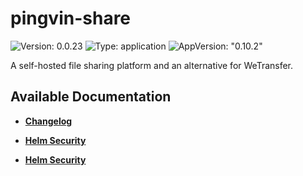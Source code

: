 # pingvin-share

![Version: 0.0.23](https://img.shields.io/badge/Version-0.0.23-informational?style=flat-square) ![Type: application](https://img.shields.io/badge/Type-application-informational?style=flat-square) ![AppVersion: "0.10.2"](https://img.shields.io/badge/AppVersion-"0.10.2"-informational?style=flat-square)

A self-hosted file sharing platform and an alternative for WeTransfer.

## Available Documentation

- [**Changelog**](CHANGELOG)

- [**Helm Security**](container-security)

- [**Helm Security**](helm-security)

